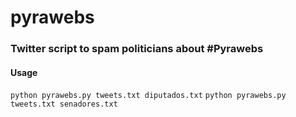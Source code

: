 # pyrawebs
### Twitter script to spam politicians about #Pyrawebs

#### Usage

`python pyrawebs.py tweets.txt diputados.txt`
`python pyrawebs.py tweets.txt senadores.txt`

